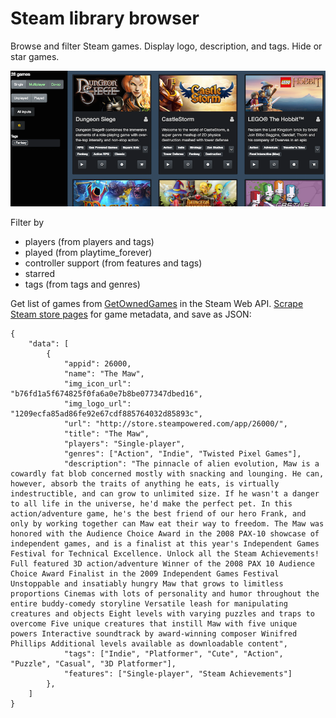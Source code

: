 # Steam library browser

Browse and filter Steam games.  Display logo, description, and tags. Hide or star games.

<img src="steam-library-screenshot.png" width="600"/>

Filter by

- players (from players and tags)
- played (from playtime_forever)
- controller support (from features and tags)
- starred
- tags (from tags and genres)

Get list of games from [GetOwnedGames](https://developer.valvesoftware.com/wiki/Steam_Web_API#GetOwnedGames_.28v0001.29) in the Steam Web API. [Scrape Steam store pages](https://github.com/kielni/megapis/tree/master/workers/steam_library) for game metadata, and save as JSON:

````
{
    "data": [
        {
            "appid": 26000,
            "name": "The Maw",
            "img_icon_url": "b76fd1a5f674825f0fa6a0e7b8be077347dbed16",
            "img_logo_url": "1209ecfa85ad86fe92e67cdf885764032d85893c",
            "url": "http://store.steampowered.com/app/26000/",
            "title": "The Maw",
            "players": "Single-player",
            "genres": ["Action", "Indie", "Twisted Pixel Games"],
            "description": "The pinnacle of alien evolution, Maw is a cowardly fat blob concerned mostly with snacking and lounging. He can, however, absorb the traits of anything he eats, is virtually indestructible, and can grow to unlimited size. If he wasn't a danger to all life in the universe, he'd make the perfect pet. In this action/adventure game, he's the best friend of our hero Frank, and only by working together can Maw eat their way to freedom. The Maw was honored with the Audience Choice Award in the 2008 PAX-10 showcase of independent games, and is a finalist at this year's Independent Games Festival for Technical Excellence. Unlock all the Steam Achievements! Full featured 3D action/adventure Winner of the 2008 PAX 10 Audience Choice Award Finalist in the 2009 Independent Games Festival Unstoppable and insatiably hungry Maw that grows to limitless proportions Cinemas with lots of personality and humor throughout the entire buddy-comedy storyline Versatile leash for manipulating creatures and objects Eight levels with varying puzzles and traps to overcome Five unique creatures that instill Maw with five unique powers Interactive soundtrack by award-winning composer Winifred Phillips Additional levels available as downloadable content",
            "tags": ["Indie", "Platformer", "Cute", "Action", "Puzzle", "Casual", "3D Platformer"],
            "features": ["Single-player", "Steam Achievements"]
        },
    ]
}
````
